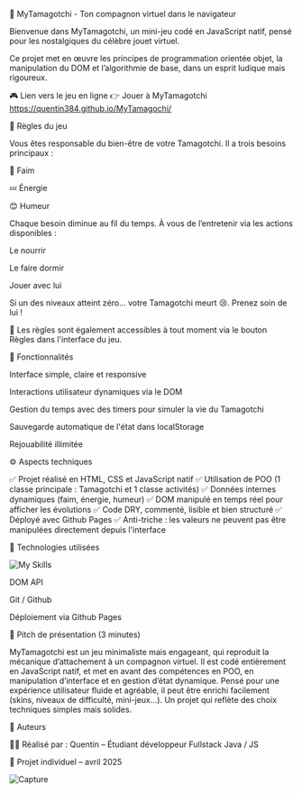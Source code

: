 🐾 MyTamagotchi - Ton compagnon virtuel dans le navigateur


Bienvenue dans MyTamagotchi, un mini-jeu codé en JavaScript natif, pensé pour les nostalgiques du célèbre jouet virtuel.

Ce projet met en œuvre les principes de programmation orientée objet, la manipulation du DOM et l’algorithmie de base, dans un esprit ludique mais rigoureux.

🎮 Lien vers le jeu en ligne
👉 Jouer à MyTamagotchi 
https://quentin384.github.io/MyTamagochi/

📖 Règles du jeu

Vous êtes responsable du bien-être de votre Tamagotchi. Il a trois besoins principaux :

🥗 Faim

💤 Énergie

😊 Humeur

Chaque besoin diminue au fil du temps. À vous de l’entretenir via les actions disponibles :

Le nourrir

Le faire dormir

Jouer avec lui

Si un des niveaux atteint zéro… votre Tamagotchi meurt 😢. Prenez soin de lui !

📘 Les règles sont également accessibles à tout moment via le bouton Règles dans l'interface du jeu.

🧠 Fonctionnalités

Interface simple, claire et responsive

Interactions utilisateur dynamiques via le DOM

Gestion du temps avec des timers pour simuler la vie du Tamagotchi

Sauvegarde automatique de l'état dans localStorage

Rejouabilité illimitée

⚙️ Aspects techniques

✅ Projet réalisé en HTML, CSS et JavaScript natif
✅ Utilisation de POO (1 classe principale : Tamagotchi et 1 classe activités)
✅ Données internes dynamiques (faim, énergie, humeur)
✅ DOM manipulé en temps réel pour afficher les évolutions
✅ Code DRY, commenté, lisible et bien structuré
✅ Déployé avec Github Pages 
✅ Anti-triche : les valeurs ne peuvent pas être manipulées directement depuis l'interface


🚀 Technologies utilisées

![My Skills](https://skillicons.dev/icons?i=html,css,js)

DOM API

Git / Github

Déploiement via Github Pages

📣 Pitch de présentation (3 minutes)

MyTamagotchi est un jeu minimaliste mais engageant, qui reproduit la mécanique d’attachement à un compagnon virtuel. Il est codé entièrement en JavaScript natif, et met en avant des compétences en POO, en manipulation d’interface et en gestion d’état dynamique. Pensé pour une expérience utilisateur fluide et agréable, il peut être enrichi facilement (skins, niveaux de difficulté, mini-jeux…). Un projet qui reflète des choix techniques simples mais solides.

📌 Auteurs

👨‍💻 Réalisé par : Quentin – Étudiant développeur Fullstack Java / JS

📅 Projet individuel – avril 2025

![Capture](image/capture.png)
